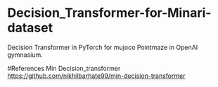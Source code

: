 # Decision_Transformer-for-Minari-dataset
Decision Transformer in PyTorch for mujoco Pointmaze in OpenAI gymnasium. 

#References
Min Decision_transformer https://github.com/nikhilbarhate99/min-decision-transformer
